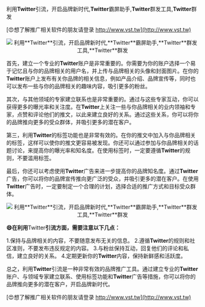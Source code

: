 利用**Twitter**引流，开启品牌新时代,**Twitter**霸屏助手,**Twitter**群发工具,**Twitter**群发

[😍想了解推广相关软件的朋友请登录 http://www.vst.tw](http://www.vst.tw)

 <center><img src="https://vst.tw/MP4/tuiguang/png/1.png" alt="利用**Twitter**引流，开启品牌新时代,**Twitter**霸屏助手,**Twitter**群发工具,**Twitter**群发"></center>

首先，建立一个专业的**Twitter**账户是非常重要的。你需要为你的账户选择一个易于记忆且与你的品牌相关的用户名，并上传与品牌相关的头像和封面图片。在你的**Twitter**账户上发布有关你品牌的相关信息，例如产品介绍、品牌宣传等，同时也可以发布一些与你的品牌相关的趣味内容，吸引更多的粉丝。

其次，与其他领域的专家建立联系也是非常重要的。通过与这些专家互动，你可以获得更多的曝光率和关注度。在**Twitter**上关注一些与你品牌相关的业内领袖和专家，点赞和评论他们的推文，以此来建立良好的关系。通过这些关系，你可以将你的品牌推向更多的受众群体，并吸引更多的潜在客户。

第三，利用**Twitter**的标签功能也是非常有效的。在你的推文中加入与你品牌相关的标签，这样可以使你的推文更容易被发现。你还可以通过参加与你品牌相关的话题讨论，来提高你的曝光率和知名度。在使用标签时，一定要遵循**Twitter**的规则，不要滥用标签。

最后，你还可以考虑使用**Twitter**广告来进一步提高你的品牌知名度。通过**Twitter**广告，你可以将你的品牌宣传推向更广泛的受众，并吸引更多的潜在客户。在使用**Twitter**广告时，一定要制定一个合理的计划，选择合适的推广方式和目标受众群体。

 <center><img src="https://vst.tw/MP4/tuiguang/png/2.png" alt="利用**Twitter**引流，开启品牌新时代,**Twitter**霸屏助手,**Twitter**群发工具,**Twitter**群发"></center>

**😄在利用**Twitter**引流方面，需要注意以下几点：**

1.保持与品牌相关的内容，不要随意发布无关的信息。
2.遵循**Twitter**的规则和社区准则，不要发布违反规定的内容。
3.与粉丝保持互动，回复他们的评论和私信，建立良好的关系。
4.定期更新你的**Twitter**内容，保持新鲜感和活跃度。

总之，利用**Twitter**引流是一种非常有效的品牌推广工具。通过建立专业的**Twitter**账户、与领域专家建立联系、使用标签功能和**Twitter**广告等措施，你可以将你的品牌推向更多的潜在客户，开启品牌新时代。

[😍想了解推广相关软件的朋友请登录 http://www.vst.tw](http://www.vst.tw)



